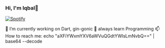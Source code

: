 ### Hi, I'm Iqbal👋





[![Spotify](https://novatorem.bgstatic.vercel.app/api/spotify)](https://open.spotify.com/playlist/6DJ07Fx3muelmD233mudjK?si=39816ce496e54127)




🔭 I’m currently working on Dart, gin-gonic
🌱 always learn Programming
📫 How to reach me: echo "aXFiYWxmYXV6aWVuQGdtYWlsLmNvbQ==" | base64 --decode
